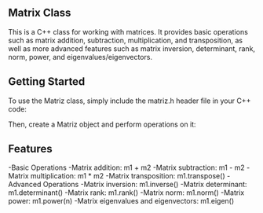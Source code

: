 ## Matrix Class
This is a C++ class for working with matrices. It provides basic operations such as matrix addition, subtraction, multiplication, and transposition, as well as more advanced features such as matrix inversion, determinant, rank, norm, power, and eigenvalues/eigenvectors.

## Getting Started
To use the Matriz class, simply include the matriz.h header file in your C++ code:

Then, create a Matriz object and perform operations on it:

## Features
-Basic Operations
-Matrix addition: m1 + m2
-Matrix subtraction: m1 - m2
-Matrix multiplication: m1 * m2
-Matrix transposition: m1.transpose()
-Advanced Operations
-Matrix inversion: m1.inverse()
-Matrix determinant: m1.determinant()
-Matrix rank: m1.rank()
-Matrix norm: m1.norm()
-Matrix power: m1.power(n)
-Matrix eigenvalues and eigenvectors: m1.eigen()
